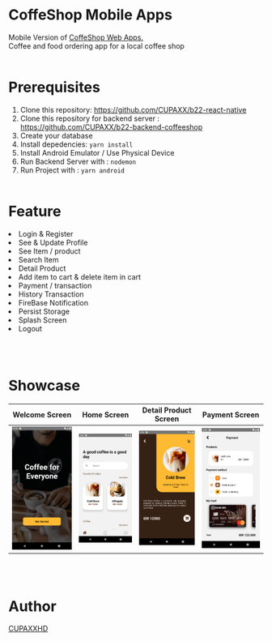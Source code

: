# CoffeShop Mobile Apps
Mobile Version of <a href="https://github.com/CUPAXX/b22-frontend-coffeshop">CoffeShop Web Apps.</a> </br> Coffee and food ordering app for a local coffee shop
<br> </br>

# Prerequisites
1. Clone this repository: https://github.com/CUPAXX/b22-react-native
2. Clone this repository for backend server : https://github.com/CUPAXX/b22-backend-coffeeshop
3. Create your database
4. Install depedencies:  ```yarn install```
5. Install Android Emulator / Use Physical Device
6. Run Backend Server with :  ``nodemon``
7. Run Project with : ```yarn android```
<br> </br>

# Feature
<li>Login & Register</li>
<li>See & Update Profile</li>
<li>See Item / product</li>
<li>Search Item</li>
<li>Detail Product</li>
<li>Add item to cart & delete item in cart</li>
<li>Payment / transaction</li>
<li>History Transaction</li>
<li>FireBase Notification</li>
<li>Persist Storage</li>
<li>Splash Screen</li>
<li>Logout</li>

<br> </br>
# Showcase
Welcome Screen | Home Screen | Detail Product Screen | Payment Screen
:-------------------------:|:-------------------------:|:-------------------------:|:-------------------------:
![Welcome Screen](https://github.com/CUPAXX/b22-react-native/blob/master/screenshot/welcome.png?raw=true)  |  ![Home Screen](https://github.com/CUPAXX/b22-react-native/blob/master/screenshot/home.png?raw=true) |  ![Product Detail](https://github.com/CUPAXX/b22-react-native/blob/master/screenshot/detail.png?raw=true) |  ![Payment Screen](https://github.com/CUPAXX/b22-react-native/blob/master/screenshot/payment.png?raw=true)

<br> </br>
# Author
<a href="https://www.instagram.com/xfiqryx/">CUPAXXHD</a>
